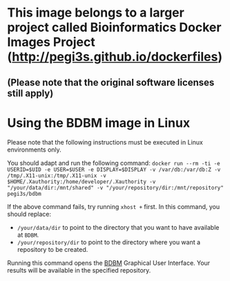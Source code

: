 # This image belongs to a larger project called Bioinformatics Docker Images Project (http://pegi3s.github.io/dockerfiles)
## (Please note that the original software licenses still apply)

# Using the BDBM image in Linux
Please note that the following instructions must be executed in Linux environments only.

You should adapt and run the following command: `docker run --rm -ti -e USERID=$UID -e USER=$USER -e DISPLAY=$DISPLAY -v /var/db:/var/db:Z -v /tmp/.X11-unix:/tmp/.X11-unix -v $HOME/.Xauthority:/home/developer/.Xauthority -v "/your/data/dir:/mnt/shared" -v "/your/repository/dir:/mnt/repository" pegi3s/bdbm`

If the above command fails, try running `xhost +` first. In this command, you should replace:
- `/your/data/dir` to point to the directory that you want to have available at `BDBM`. 
- `/your/repository/dir` to point to the directory where you want a repository to be created. 

Running this command opens the [BDBM](https://www.sing-group.org/BDBM/index.html) Graphical User Interface. Your results will be available in the specified repository.
